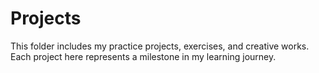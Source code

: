 # Projects
This folder includes my practice projects, exercises, and creative works.
Each project here represents a milestone in my learning journey.
